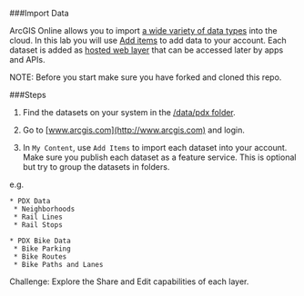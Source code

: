 ###Import Data

ArcGIS Online allows you to import [a wide variety of data types](http://doc.arcgis.com/en/arcgis-online/share-maps/supported-items.htm) into the cloud. In this lab you will use [Add items](http://doc.arcgis.com/en/arcgis-online/share-maps/add-items.htm) to add data to your account. Each dataset is added as [hosted web layer](http://doc.arcgis.com/en/arcgis-online/share-maps/hosted-web-layers.htm) that can be accessed later by apps and APIs.

NOTE: Before you start make sure you have forked and cloned this repo.

###Steps

1. Find the datasets on your system in the [/data/pdx folder](./pdx). 

2. Go to [www.arcgis.com](http://www.arcgis.com) and login.

3. In `My Content`, use `Add Items` to import each dataset into your account. Make sure you publish each dataset as a feature service. This is optional but try to group the datasets in folders.

e.g.
```  
* PDX Data
 * Neighborhoods
 * Rail Lines
 * Rail Stops
  
* PDX Bike Data
 * Bike Parking
 * Bike Routes
 * Bike Paths and Lanes
```

Challenge: Explore the Share and Edit capabilities of each layer.